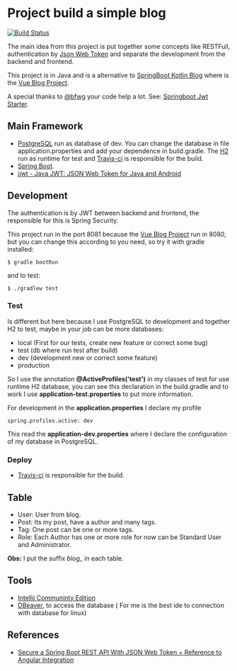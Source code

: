 # Project build a simple blog

[![Build Status](https://travis-ci.org/daltondiaz/springboot-blog.svg?branch=master)](https://travis-ci.org/daltondiaz/springboot-blog)

The main idea from this project is put together some concepts like RESTFull, 
authentication by [Json Web Token] and separate the development from the backend and frontend.

This project is in Java and is a alternative to [SpringBoot Kotlin Blog] where is the [Vue Blog Project].

A special thanks to [@bfwg] your code help a lot. See: [Springboot Jwt Starter].


## Main Framework

- [PostgreSQL] run as database of dev. You can change the database in file application.properties and add your dependence in build.gradle. 
The [H2] run as runtime for test and [Travis-ci] is responsible for the build.
- [Spring Boot].
- [jjwt - Java JWT: JSON Web Token for Java and Android]

## Development

The authentication is by JWT between backend and frontend, the responsible for this is Spring Security.

This project run in the port 8081 because the [Vue Blog Project] run in 8080, but you can change this according to you need, 
so try it with gradle installed:

````
$ gradle bootRun
````

and to test:

````
$ ./gradlew test
````

### Test

Is different but here because I use PostgreSQL to development and together H2 to test, maybe in your job can be more databases: 

- local (First for our tests, create new feature or correct some bug)
- test (db where run test after build)
- dev (development new or correct some feature)
- production

So I use the annotation **@ActiveProfiles('test')** in my classes of test for use runtime H2 database, you can see this declaration in the build.gradle
 and to work I use **application-test.properties** to put more information.
 
For development in the **application.properties** I declare my profile

````
spring.profiles.active: dev
````

This read the **application-dev.properties** where I declare the configuration of my database in PostgreSQL.

### Deploy

- [Travis-ci] is responsible for the build.


## Table

- User: User from blog.
- Post: Its my post, have a author and many tags.
- Tag: One post can be one or more tags.
- Role: Each Author has one or more role for now can be Standard User and Administrator.

**Obs:** I put the suffix *blog_* in each table.

## Tools

- [Intellij Communinty Edition]
- [DBeaver], to access the database ( For me is the best ide to connection with database for linux)

## References

- [Secure a Spring Boot REST API With JSON Web Token + Reference to Angular Integration](https://medium.com/@nydiarra/secure-a-spring-boot-rest-api-with-json-web-token-reference-to-angular-integration-e57a25806c50)


[SpringBoot Kotlin Blog]: <https://github.com/daltondiaz/spring-kotlin-blog>
[Json Web Token]: <https://jwt.io/>
[PostgreSQL]: <https://www.postgresql.org/>
[Spring Boot]: <https://projects.spring.io/spring-boot/>
[@bfwg]: <https://github.com/bfwg> 
[Springboot Jwt Starter]: <https://github.com/bfwg/springboot-jwt-starter>
[Vue Blog Project]: <https://github.com/daltondiaz/spring-kotlin-blog/tree/master/frontend>
[jjwt - Java JWT: JSON Web Token for Java and Android]: <https://github.com/jwtk/jjwt>
[Intellij Communinty Edition]: <https://www.jetbrains.com/idea/download>
[DBeaver]: <https://dbeaver.jkiss.org/>
[H2]: <http://www.h2database.com/html/main.html>
[Travis-ci]: <https://travis-ci.org/>